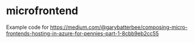 # microfrontend

Example code for 
https://medium.com/@garybatterbee/composing-micro-frontends-hosting-in-azure-for-pennies-part-1-8cbb9eb2cc55
